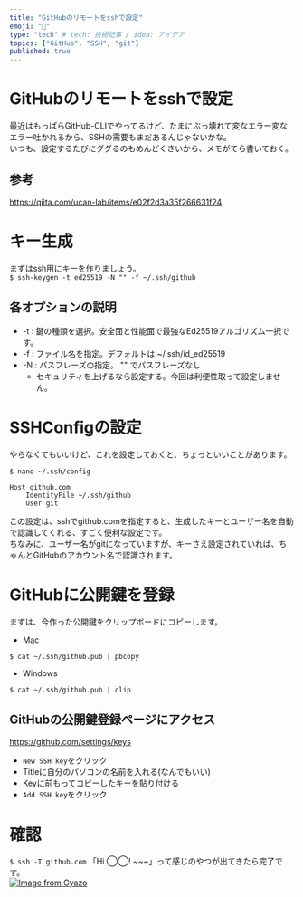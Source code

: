 ```yaml
---
title: "GitHubのリモートをsshで設定"
emoji: "💭"
type: "tech" # tech: 技術記事 / idea: アイデア
topics: ["GitHub", "SSH", "git"]
published: true
---
```


# GitHubのリモートをsshで設定
最近はもっぱらGitHub-CLIでやってるけど、たまにぶっ壊れて変なエラー変なエラー吐かれるから、SSHの需要もまだあるんじゃないかな。  
いつも、設定するたびにググるのもめんどくさいから、メモがてら書いておく。

## 参考
https://qiita.com/ucan-lab/items/e02f2d3a35f266631f24


# キー生成
まずはssh用にキーを作りましょう。  
`$ ssh-keygen -t ed25519 -N "" -f ~/.ssh/github`  
## 各オプションの説明
- -t : 鍵の種類を選択。安全面と性能面で最強なEd25519アルゴリズム一択です。
- -f : ファイル名を指定。デフォルトは ~/.ssh/id_ed25519
- -N : パスフレーズの指定。 "" でパスフレーズなし
    - セキュリティを上げるなら設定する。今回は利便性取って設定しません。


# SSHConfigの設定
やらなくてもいいけど、これを設定しておくと、ちょっといいことがあります。  
```
$ nano ~/.ssh/config
```

```
Host github.com
    IdentityFile ~/.ssh/github
    User git
```
この設定は、sshでgithub.comを指定すると、生成したキーとユーザー名を自動で認識してくれる、すごく便利な設定です。  
ちなみに、ユーザー名がgitになっていますが、キーさえ設定されていれば、ちゃんとGitHubのアカウント名で認識されます。


# GitHubに公開鍵を登録
まずは、今作った公開鍵をクリップボードにコピーします。  
- Mac  
```
$ cat ~/.ssh/github.pub | pbcopy
```
- Windows  
```
$ cat ~/.ssh/github.pub | clip
```

## GitHubの公開鍵登録ページにアクセス
https://github.com/settings/keys  
- `New SSH key`をクリック
- Titleに自分のパソコンの名前を入れる(なんでもいい)
- Keyに前もってコピーしたキーを貼り付ける
- `Add SSH key`をクリック


# 確認
`$ ssh -T github.com`
「Hi ◯◯! ~~~」って感じのやつが出てきたら完了です。  
[![Image from Gyazo](https://i.gyazo.com/e784a09f3537906d74d1b46ff66cc2cd.png)](https://gyazo.com/e784a09f3537906d74d1b46ff66cc2cd)
